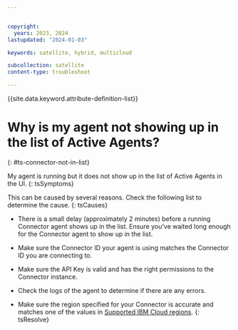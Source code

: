 ```yaml
---


copyright:
  years: 2023, 2024
lastupdated: "2024-01-03"

keywords: satellite, hybrid, multicloud

subcollection: satellite
content-type: troubleshoot

---
```


{{site.data.keyword.attribute-definition-list}}

# Why is my agent not showing up in the list of Active Agents?
{: #ts-connector-not-in-list}


My agent is running but it does not show up in the list of Active Agents in the UI.
{: tsSymptoms}

This can be caused by several reasons. Check the following list to determine the cause.
{: tsCauses}

- There is a small delay (approximately 2 minutes) before a running Connector agent shows up in the list. Ensure you’ve waited long enough for the Connector agent to show up in the list.

- Make sure the Connector ID your agent is using matches the Connector ID you are connecting to.

- Make sure the API Key is valid and has the right permissions to the Connector instance. 

- Check the logs of the agent to determine if there are any errors.

- Make sure the region specified for your Connector is accurate and matches one of the values in [Supported IBM Cloud regions](/docs/satellite?topic=satellite-sat-regions).
{: tsResolve}


